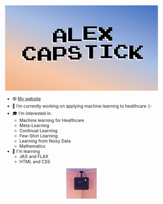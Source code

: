 <p align="center">
  <a href="https://alexcapstick.github.io">
    <img width="600" src="https://github.com/alexcapstick/alexcapstick/blob/main/alex-capstick-wave.gif">
  </a>
</p>



- 🕸️ [My website](https://alexcapstick.github.io)
- 🔭 I’m currently working on applying machine learning to healthcare 🩺
- 🎓 I’m interested in:
  - Machine learning for Healthcare
  - Meta-Learning
  - Continual Learning
  - Few-Shot Learning
  - Learning from Noisy Data
  - Mathematics
- 🌱 I'm learning
  - JAX and FLAX
  - HTML and CSS


<p align="center">
  <a href="https://alexcapstick.github.io">
    <img width="100" src="https://github.com/alexcapstick/alexcapstick/blob/main/dvd_corner.gif">
  </a>
</p>



<!--
**alexcapstick/alexcapstick** is a ✨ _special_ ✨ repository because its `README.md` (this file) appears on your GitHub profile.

Here are some ideas to get you started:

- 🔭 I’m currently working on ...
- 🌱 I’m currently learning ...
- 👯 I’m looking to collaborate on ...
- 🤔 I’m looking for help with ...
- 💬 Ask me about ...
- 📫 How to reach me: ...
- 😄 Pronouns: ...
- ⚡ Fun fact: ...
-->


